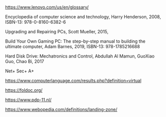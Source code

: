 
https://www.lenovo.com/us/en/glossary/

Encyclopedia of computer science and technology, Harry Henderson, 2008, ISBN-13: 978-0-8160-6382-6

Upgrading and Repairing PCs, Scott Mueller, 2015,

Build Your Own Gaming PC: The step-by-step manual to building the ultimate computer, Adam Barnes, 2019, ISBN-13: 978-1785216688

Hard Disk Drive: Mechatronics and Control, Abdullah Al Mamun, GuoXiao Guo, Chao Bi, 2017

Net+ Sec+ A+

https://www.computerlanguage.com/results.php?definition=virtual

https://foldoc.org/

https://www.pdp-11.nl/



https://www.webopedia.com/definitions/landing-zone/

